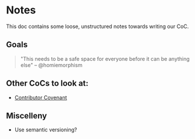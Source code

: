 # Notes

This doc contains some loose, unstructured notes towards writing our CoC.

## Goals

> "This needs to be a safe space for everyone before it can be anything else" – @homiemorphism

## Other CoCs to look at:
 
 - [Contributor Covenant](http://contributor-covenant.org)
 
 
## Miscelleny

 - Use semantic versioning? 

